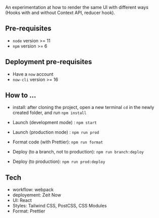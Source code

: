 An experimentation at how to render the same UI with different ways (Hooks with and without Context API, reducer hook).

## Pre-requisites
* `node` version >= 11
* `npm` version >= 6

## Deployment pre-requisites
* Have a `now` account
* `now-cli` version >= 16

## How to ...

* install: after cloning the project, open a new terminal `cd` in the newly created folder, and run `npm install`

* Launch (development mode) : `npm start`
* Launch (production mode) : `npm run prod`
* Format code (with Prettier): `npm run format`
* Deploy (to a branch, not to production): `npm run branch:deploy`
* Deploy (to production): `npm run prod:deploy`


## Tech
* workflow: webpack
* deployement: Zeit Now
* UI: React
* Styles: Tailwind CSS, PostCSS, CSS Modules
* Format: Prettier